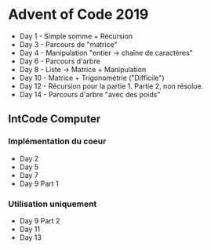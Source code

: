# Advent of Code 2019

- Day 1 - Simple somme + Récursion
- Day 3 - Parcours de "matrice"
- Day 4 - Manipulation "entier -> chaîne de caractères"
- Day 6 - Parcours d'arbre
- Day 8 - Liste -> Matrice + Manipulation
- Day 10 - Matrice + Trigonométrie ("Difficile")
- Day 12 - Récursion pour la partie 1. Partie 2, non résolue.
- Day 14 - Parcours d'arbre "avec des poids"

## IntCode Computer

### Implémentation du coeur

- Day 2
- Day 5
- Day 7
- Day 9 Part 1

### Utilisation uniquement
- Day 9 Part 2
- Day 11
- Day 13
